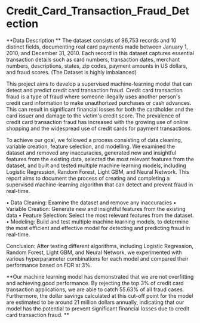 # Credit_Card_Transaction_Fraud_Detection
**Data Description ** The dataset consists of 96,753 records and 10 distinct fields, documenting real card payments made between January 1, 2010, and December 31, 2010. Each record in this dataset captures essential transaction details such as card numbers, transaction dates, merchant numbers, descriptions, states, zip codes, payment amounts in US dollars, and fraud scores. (The Dataset is highly imbalanced)

This project aims to develop a supervised machine-learning model that can detect and predict credit card transaction fraud. Credit card transaction fraud is a type of fraud where someone illegally uses another person's credit card information to make unauthorized purchases or cash advances. This can result in significant financial losses for both the cardholder and the card issuer and damage to the victim's credit score. The prevalence of credit card transaction fraud has increased with the growing use of online shopping and the widespread use of credit cards for payment transactions.

To achieve our goal, we followed a process consisting of data cleaning, variable creation, feature selection, and modelling. We examined the dataset and removed any inaccuracies, generated new and insightful features from the existing data, selected the most relevant features from the dataset, and built and tested multiple machine learning models, including Logistic Regression, Random Forest, Light GBM, and Neural Network. This report aims to document the process of creating and completing a supervised machine-learning algorithm that can detect and prevent fraud in real-time.

• Data Cleaning: Examine the dataset and remove any inaccuracies
• Variable Creation: Generate new and insightful features from the existing data 
• Feature Selection: Select the most relevant features from the dataset.
• Modeling: Build and test multiple machine learning models, to determine the most efficient and effective model for detecting and predicting fraud in real-time.

Conclusion: After testing different algorithms, including Logistic Regression, Random Forest, Light GBM, and Neural Network, we experimented with various hyperparameter combinations for each model and compared their performance based on FDR at 3%.

**Our machine learning model has demonstrated that we are not overfitting and achieving good performance. By rejecting the top 3% of credit card transaction applications, we are able to catch 55.63% of all fraud cases. Furthermore, the dollar savings calculated at this cut-off point for the model are estimated to be around 21 million dollars annually, indicating that our model has the potential to prevent significant financial losses due to credit card transaction fraud. **
